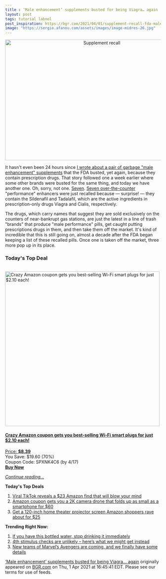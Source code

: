 ```yaml
---
title : ‘Male enhancement’ supplements busted for being Viagra… again
layout: post
tags: tutorial labnol
post_inspiration: https://bgr.com/2021/04/01/supplement-recall-fda-male-enhancement-pills/
image: "https://sergio.afanou.com/assets/images/image-midres-26.jpg"
---
```


<center><a href="https://bgr.com/2021/04/01/supplement-recall-fda-male-enhancement-pills/" class="bgr-rss-featured-image bgr-rss-test-class"><img loading="lazy" width="610" height="390" src="https://bgr.com/wp-content/uploads/2020/10/bgrpic-copy-6.jpg?quality=70&amp;strip=all&amp;w=610" class="attachment-feed_normal size-feed_normal wp-post-image" alt="Supplement recall" loading="lazy" srcset="https://bgr.com/wp-content/uploads/2020/10/bgrpic-copy-6.jpg 1750w, https://bgr.com/wp-content/uploads/2020/10/bgrpic-copy-6.jpg?resize=150,96 150w, https://bgr.com/wp-content/uploads/2020/10/bgrpic-copy-6.jpg?resize=300,192 300w, https://bgr.com/wp-content/uploads/2020/10/bgrpic-copy-6.jpg?resize=768,491 768w, https://bgr.com/wp-content/uploads/2020/10/bgrpic-copy-6.jpg?resize=1024,654 1024w, https://bgr.com/wp-content/uploads/2020/10/bgrpic-copy-6.jpg?resize=1536,981 1536w, https://bgr.com/wp-content/uploads/2020/10/bgrpic-copy-6.jpg?resize=610,390 610w, https://bgr.com/wp-content/uploads/2020/10/bgrpic-copy-6.jpg?resize=664,424 664w, https://bgr.com/wp-content/uploads/2020/10/bgrpic-copy-6.jpg?resize=1200,767 1200w, https://bgr.com/wp-content/uploads/2020/10/bgrpic-copy-6.jpg?resize=782,500 782w, https://bgr.com/wp-content/uploads/2020/10/bgrpic-copy-6.jpg?resize=827,528 827w, https://bgr.com/wp-content/uploads/2020/10/bgrpic-copy-6.jpg?resize=800,511 800w" sizes="(max-width: 610px) 100vw, 610px" title="Supplement recall" /></a></center><p>It hasn't even been 24 hours since <a href="https://bgr.com/2021/03/31/supplement-recall-viagra-cialis-fda/">I wrote about a pair of garbage "male enhancement" supplements</a> that the FDA busted, yet again, because they contain prescription drugs. That story followed one a week earlier where some other brands were busted for the same thing, and today we have another one. Oh, sorry, not one. <a href="https://www.fda.gov/safety/recalls-market-withdrawals-safety-alerts/nuri-trading-llc-issues-voluntary-nationwide-recall-shogun-x-7000-thumbs-7-black-25k-thumbs-7-white?utm_medium=email&amp;utm_source=govdelivery">Seven</a>. <a href="https://www.fda.gov/safety/recalls-market-withdrawals-safety-alerts/ummzy-llc-issues-voluntary-nationwide-recall-thumbs-7-red-70k-shogun-x-15000mg-and-krazy-night-due?utm_medium=email&amp;utm_source=govdelivery">Seven over-the-counter</a> "performance" enhancers were just recalled because &mdash; surprise! &mdash; they contain the Sildenafil and Tadalafil, which are the active ingredients in prescription-only drugs Viagra and Cialis, respectively.</p>
<p>The drugs, which carry names that suggest they are sold exclusively on the counters of near-bankrupt gas stations, are just the latest in a line of trash "brands" that produce "male performance" pills, get caught putting prescriptions drugs in them, and then take them off the market. It's kind of incredible that this is still going on, almost a decade after the FDA began keeping a list of these recalled pills. Once one is taken off the market, three more pop up in its place.</p>
<h3>Today's Top Deal</h3>
<p><a href="https://www.amazon.com/Gosund-Compatible-Required-appliances-Certified/dp/B079MFTYMV?tag=b0c55topdeals-20"><br><img height="500px" width="500px" src="https://m.media-amazon.com/images/I/41XmxsuucoL.jpg" alt="Crazy Amazon coupon gets you best-selling Wi-Fi smart plugs for just $2.10 each!"><br></a></p>
<h4><a href="https://www.amazon.com/Gosund-Compatible-Required-appliances-Certified/dp/B079MFTYMV?tag=b0c55rss-20">Crazy Amazon coupon gets you best-selling Wi-Fi smart plugs for just $2.10 each!</a></h4>
<p><a href="https://www.amazon.com/Gosund-Compatible-Required-appliances-Certified/dp/B079MFTYMV?tag=b0c55rss-20">Price: <strong>$8.39</strong></a><br><span>You Save: $19.60 (70%)</span><br><span>Coupon Code: SPXNK4C6 (by 4/17)</span><br><strong><a href="https://www.amazon.com/Gosund-Compatible-Required-appliances-Certified/dp/B079MFTYMV?tag=b0c55rss-20">Buy Now</a></strong></p>
<p><a href="https://bgr.com/2021/04/01/supplement-recall-fda-male-enhancement-pills/" class="more-link"><em>Continue reading...</em></a></p>

<p><strong>Today's Top Deals</strong></p>
<ol>
<li><a href="https://bgr.com/2021/04/01/viral-tiktok-reveals-a-23-amazon-find-that-will-blow-your-mind/?utm_source=rss&#038;utm_campaign=topdeals">Viral TikTok reveals a $23 Amazon find that will blow your mind</a></li>
<li><a href="https://bgr.com/2021/04/01/drone-with-camera-on-amazon-prime-coupon-lowest-price/?utm_source=rss&#038;utm_campaign=topdeals">Amazon coupon gets you a 2K camera drone that folds up as small as a smartphone for $60</a></li>
<li><a href="https://bgr.com/2021/04/01/projector-screen-amazon-prime-best-seller-price-discount/?utm_source=rss&#038;utm_campaign=topdeals">Get a 120-inch home theater projector screen Amazon shoppers rave about for $25</a></li>
</ol>

<p><strong>Trending Right Now:</strong></p>
<ol>
<li><a href="https://bgr.com/2021/04/01/real-water-recall-brand-fda/">If you have this bottled water, stop drinking it immediately</a></li>
<li><a href="https://bgr.com/2021/04/01/new-stimulus-check-fourth-covid-19-payment-unlikely/">4th stimulus checks are unlikely &#8211; here&#8217;s what we might get instead</a></li>
<li><a href="https://bgr.com/2021/04/01/avengers-5-rumors-young-dark-west-coast-avengers-mcu-stories/">New teams of Marvel&#8217;s Avengers are coming, and we finally have some details</a></li>
</ol>
<p><a href="https://bgr.com/2021/04/01/supplement-recall-fda-male-enhancement-pills/">‘Male enhancement’ supplements busted for being Viagra… again</a> originally appeared on <a href="http://bgr.com">BGR.com</a> on Thu, 1 Apr 2021 at 16:45:41 EDT. Please see our terms for use of feeds.</p>
